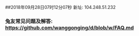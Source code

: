 ##2018年09月28日07时12分07秒 新址: 104.248.51.232
### 兔友常见问题及解答: https://github.com/wanggonging/d/blob/w/FAQ.md
